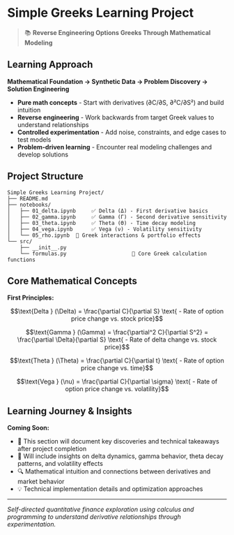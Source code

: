 # Simple Greeks Learning Project

> 📚 **Reverse Engineering Options Greeks Through Mathematical Modeling**

## Learning Approach

**Mathematical Foundation → Synthetic Data → Problem Discovery → Solution Engineering**

- **Pure math concepts** - Start with derivatives (∂C/∂S, ∂²C/∂S²) and build intuition
- **Reverse engineering** - Work backwards from target Greek values to understand relationships  
- **Controlled experimentation** - Add noise, constraints, and edge cases to test models
- **Problem-driven learning** - Encounter real modeling challenges and develop solutions

## Project Structure

```
Simple Greeks Learning Project/
├── README.md
├── notebooks/
│   ├── 01_delta.ipynb     ✅ Delta (Δ) - First derivative basics
│   ├── 02_gamma.ipynb     ✅ Gamma (Γ) - Second derivative sensitivity  
│   ├── 03_theta.ipynb     ✅ Theta (Θ) - Time decay modeling
│   ├── 04_vega.ipynb      ✅ Vega (ν) - Volatility sensitivity
│   └── 05_rho.ipynb  🔄 Greek interactions & portfolio effects
└── src/
    ├── __init__.py
    └── formulas.py                     🔄 Core Greek calculation functions
```

## Core Mathematical Concepts

**First Principles:**

$$\text{Delta } (\Delta) = \frac{\partial C}{\partial S} \text{ - Rate of option price change vs. stock price}$$

$$\text{Gamma } (\Gamma) = \frac{\partial^2 C}{\partial S^2} = \frac{\partial \Delta}{\partial S} \text{ - Rate of delta change vs. stock price}$$

$$\text{Theta } (\Theta) = \frac{\partial C}{\partial t} \text{ - Rate of option price change vs. time}$$

$$\text{Vega } (\nu) = \frac{\partial C}{\partial \sigma} \text{ - Rate of option price change vs. volatility}$$

## Learning Journey & Insights

**Coming Soon:**

- 🚧 This section will document key discoveries and technical takeaways after project completion
- 📝 Will include insights on delta dynamics, gamma behavior, theta decay patterns, and volatility effects
- 🔍 Mathematical intuition and connections between derivatives and market behavior
- 💡 Technical implementation details and optimization approaches

---

*Self-directed quantitative finance exploration using calculus and programming to understand derivative relationships through experimentation.*